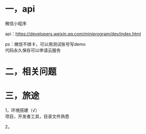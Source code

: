 # 一，api
微信小程序

api：https://developers.weixin.qq.com/miniprogram/dev/index.html

ps：微信不绑卡，可以用测试账号写demo\
代码永久保存可以申请云服务


# 二，相关问题


# 三，旅途
1，环境搭建（√）\
项目，开发者工具，目录文件熟悉

2，
